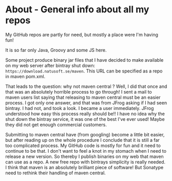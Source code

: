 # About - General info about all my repos

My GitHub repos are partly for need, but mostly a place were I'm having fun!

It is so far only Java, Groovy and some JS here. 

Some project produce binary jar files that I have decided to make available
on my web server after bintray shut down: `https://download.natusoft.se/maven`.
This URL can be specified as a repo in maven pom.xml. 

That leads to the question: why not maven central ? Well, I did that once and that was an absolutely
horrible process to go through! I sent a mail to maven users list saying
that releasing to maven central must be an easier process. I got only one
answer, and that was from JFrog asking if I had seen bintray. I had not,
and took a look. I became a user immediately. JFrog understood how easy
this process really should be!! I have no idea why the shut down the
bintray service, it was one of the best I've ever used! Maybe they did
not get enough commercial customers.

Submitting to maven central have (from googling) become a little bit
easier, but after reading up on the whole procedure I conclude that 
it is still a far too complicated process. My GitHub code is mostly 
for fun and it need to continue to be that. I don't want to feel a 
knot in my stomach when I need to release a new version. So thereby 
I publish binaries on my web that maven can use as a repo. A new free 
repo with bintrays simplicity is really needed. I think that maven is 
an absolutely brilliant piece of software! But Sonatype need to 
rethink their handling of maven central.


